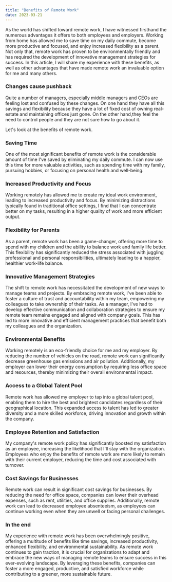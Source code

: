 ```yaml
---
title: "Benefits of Remote Work"
date: 2023-03-21
---
```


As the world has shifted toward remote work, I have witnessed firsthand the numerous advantages it offers to both employees and employers. Working from home has allowed me to save time on my daily commute, become more productive and focused, and enjoy increased flexibility as a parent. Not only that, remote work has proven to be environmentally friendly and has required the development of innovative management strategies for success. In this article, I will share my experience with these benefits, as well as other advantages that have made remote work an invaluable option for me and many others.

### Changes cause pushback

Quite a number of managers, especially middle managers and CEOs are feeling lost and confused by these changes. On one hand they have all this savings and flexibility because they have a lot of fixed cost of owning real-estate and maintaining offices just gone. On the other hand,they feel the need to control people and they are not sure how to go about it.

Let's look at the benefits of remote work.

### Saving Time
One of the most significant benefits of remote work is the considerable amount of time I've saved by eliminating my daily commute. I can now use this time for more valuable activities, such as spending time with my family, pursuing hobbies, or focusing on personal health and well-being.

### Increased Productivity and Focus
Working remotely has allowed me to create my ideal work environment, leading to increased productivity and focus. By minimizing distractions typically found in traditional office settings, I find that I can concentrate better on my tasks, resulting in a higher quality of work and more efficient output.

### Flexibility for Parents
As a parent, remote work has been a game-changer, offering more time to spend with my children and the ability to balance work and family life better. This flexibility has significantly reduced the stress associated with juggling professional and personal responsibilities, ultimately leading to a happier, healthier work-life balance.

### Innovative Management Strategies
The shift to remote work has necessitated the development of new ways to manage teams and projects. By embracing remote work, I've been able to foster a culture of trust and accountability within my team, empowering my colleagues to take ownership of their tasks. As a manager, I've had to develop effective communication and collaboration strategies to ensure my remote team remains engaged and aligned with company goals. This has led to more innovative and efficient management practices that benefit both my colleagues and the organization.

### Environmental Benefits
Working remotely is an eco-friendly choice for me and my employer. By reducing the number of vehicles on the road, remote work can significantly decrease greenhouse gas emissions and air pollution. Additionally, my employer can lower their energy consumption by requiring less office space and resources, thereby minimizing their overall environmental impact.

### Access to a Global Talent Pool
Remote work has allowed my employer to tap into a global talent pool, enabling them to hire the best and brightest candidates regardless of their geographical location. This expanded access to talent has led to greater diversity and a more skilled workforce, driving innovation and growth within the company.

### Employee Retention and Satisfaction
My company's remote work policy has significantly boosted my satisfaction as an employee, increasing the likelihood that I'll stay with the organization. Employees who enjoy the benefits of remote work are more likely to remain with their current employer, reducing the time and cost associated with turnover.

### Cost Savings for Businesses
Remote work can result in significant cost savings for businesses. By reducing the need for office space, companies can lower their overhead expenses, such as rent, utilities, and office supplies. Additionally, remote work can lead to decreased employee absenteeism, as employees can continue working even when they are unwell or facing personal challenges.

### In the end

My experience with remote work has been overwhelmingly positive, offering a multitude of benefits like time savings, increased productivity, enhanced flexibility, and environmental sustainability. As remote work continues to gain traction, it is crucial for organizations to adapt and embrace the new ways of managing remote teams to ensure success in this ever-evolving landscape. By leveraging these benefits, companies can foster a more engaged, productive, and satisfied workforce while contributing to a greener, more sustainable future.
